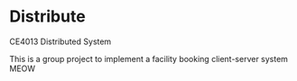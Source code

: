 # Distribute
 CE4013 Distributed System

This is a group project to implement a facility booking client-server system
MEOW